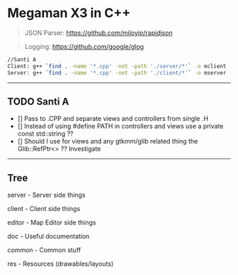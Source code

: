 # Megaman X3 in C++

> JSON Parser: https://github.com/miloyip/rapidjson

> Logging: https://github.com/google/glog


```Bash
//Santi A
Client: g++ `find . -name '*.cpp' -not -path './server/*'` -o mclient -Wall -pipe `pkg-config --cflags --libs gtkmm-3.0 sdl2`
Server: g++ `find . -name '*.cpp' -not -path './client/*'` -o mserver -Wall -pipe `pkg-config --cflags --libs gtkmm-3.0 sdl2`
```

----------------------------
TODO Santi A
----------------------------
- [] Pass to .CPP and separate views and controllers from single .H
- [] Instead of using #define PATH in controllers and views use a private const std::string ??
- [] Should I use for views and any gtkmm/glib related thing the Glib::RefPtr<> ?? Investigate

-----------------------------
Tree
-----------------------------

server - Server side things

client - Client side things

editor - Map Editor side things

doc - Useful documentation

common - Common stuff

res - Resources (drawables/layouts)
